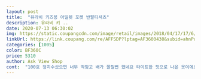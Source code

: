 ```yaml
---
layout: post 
title:  "유라비 키즈용 아일렛 포켓 반팔티셔츠" 
description: 유라비 키 ..
date: 2020-07-13 06:30:02 
img: https://static.coupangcdn.com/image/retail/images/2018/04/17/17/6/37aa197c-8b59-40f9-9021-ef401eb94fc3.jpg 
linkUrl: https://link.coupang.com/re/AFFSDP?lptag=AF3600438&subid=ahnPublicAsk&pageKey=83485480&itemId=264871504&vendorItemId=3642441145&traceid=V0-113-f16e9193c3dc2678 
categories: [1005] 
color: BF360C 
price: 5310 
author: Ask View Shop 
cont:  "100호 정치수샀으면 너무 딱맞고 배가 쫄릴뻔 했네요 타이트한 핏으로 나온 옷이에요 아이가 키크거나 덩치가 있거나 해서 넉넉하게 입히실 분은 13치수 크게 입히시면 이쁠거 같아요<br/>110을 하려다가 5세도입는거라 클거 같아서<br/>110이맞을거같네요 100이 왜이리 작게나온건지<br/>140입혀야하는데<br/>150 샀어요.<br/> 전혀 크지않네요<br/>3세면 무조건100 사이즈는아니네요<br/>95센치 15키로 입니다 100입어도 되는데 애가 허리가 길어서 100시키면 배가 보여서 배앓이 할까봐 상의는 한두치수 크게 110120시키구요 하의는 기저귀때문에 한치수 크게 100110시킵니다 의류 회사마다 사이즈가 뒤죽박죽이라 아동복은 79호, 100120호 입고 어린이의류는 57호, 90100호입어요 유라비는 기모있는 의류시켰을때 110호 입으면 손목발목 한번 접어 입혔어요<br/>건조기 돌리다보니 안좋은 재질은 바로 구김이 가는데<br/>그냥 적당히 클  100을 시켯는데  아주 딱 맞게 생겻어요<br/>딱 봐도 사이즈가 참 조그맣게생겼네요<br/>마른체격이라 고민하다가<br/>면이 좋은 면이라 보들보들해서 좋은데 음식 붉은물 까만물 묻으면 안지는 제질입니다 조심하세요 구매 당일 입고 바로 얼룩덜룩해졌어요ㅋㅋㅋ 세탁했는데 안빠져요<br/>에휴 한철만입게됫네요 2ㅇ개월인데ᆢ<br/>유라비 110 호가 커서 100호 시키려다가 여름옷이니까 넉넉하게 입히려고 120호샀어요 두치수 크게시킨 120호 치곤 넉넉하게 맞아요<br/>이건 구김도 덜하고 늘어짐도 없어요<br/>참 이상하네요ㆍ<br/>품질은 인정해요<br/>한치수 크게 사는게 맞는듯 하네요.<br/><br/>" 
---
```


